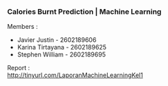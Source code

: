 ### Calories Burnt Prediction | Machine Learning
Members : 
- Javier Justin - 2602189606
- Karina Tirtayana - 2602189625
- Stephen William - 2602189695  

Report :  
http://tinyurl.com/LaporanMachineLearningKel1



